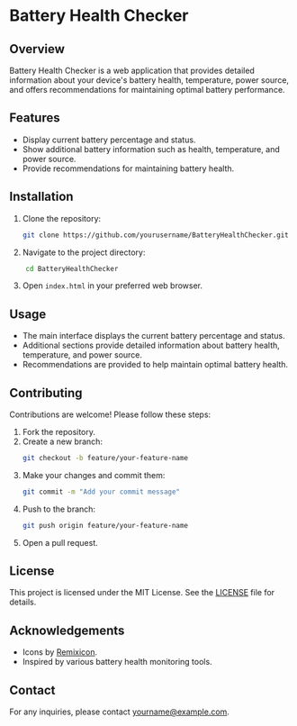 # Battery Health Checker

## Overview
Battery Health Checker is a web application that provides detailed information about your device's battery health, temperature, power source, and offers recommendations for maintaining optimal battery performance.

## Features
- Display current battery percentage and status.
- Show additional battery information such as health, temperature, and power source.
- Provide recommendations for maintaining battery health.

## Installation
1. Clone the repository:
    ```sh
    git clone https://github.com/yourusername/BatteryHealthChecker.git
    ```
2. Navigate to the project directory:
```bash
    cd BatteryHealthChecker
 ```
3. Open `index.html` in your preferred web browser.

## Usage
- The main interface displays the current battery percentage and status.
- Additional sections provide detailed information about battery health, temperature, and power source.
- Recommendations are provided to help maintain optimal battery health.


## Contributing
Contributions are welcome! Please follow these steps:
1. Fork the repository.
2. Create a new branch:
    ```sh
    git checkout -b feature/your-feature-name
    ```
3. Make your changes and commit them:
    ```sh
    git commit -m "Add your commit message"
    ```
4. Push to the branch:
    ```sh
    git push origin feature/your-feature-name
    ```
5. Open a pull request.

## License
This project is licensed under the MIT License. See the [LICENSE](LICENSE) file for details.

## Acknowledgements
- Icons by [Remixicon](https://remixicon.com/).
- Inspired by various battery health monitoring tools.



## Contact
For any inquiries, please contact [yourname@example.com](mailto:mails@me.com).
